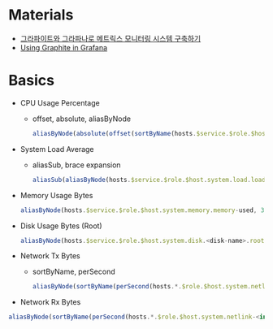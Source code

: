 # Materials

* [그라파이트와 그라파나로 메트릭스 모니터링 시스템 구축하기](https://www.44bits.io/ko/post/monitoring-system-with-graphite-and-grafana)
* [Using Graphite in Grafana](https://grafana.com/docs/grafana/latest/features/datasources/graphite/)

# Basics

* CPU Usage Percentage
  * offset, absolute, aliasByNode

    ```js
    aliasByNode(absolute(offset(sortByName(hosts.$service.$role.$host.system.cpu.percent-idle), -100)), 3)
    ```

* System Load Average
  * aliasSub, brace expansion

    ```js
    aliasSub(aliasByNode(hosts.$service.$role.$host.system.load.load.{longterm,shortterm,midterm}, 3, 7), "xxooxxooxx", "")
    ```

* Memory Usage Bytes

    ```js
    aliasByNode(hosts.$service.$role.$host.system.memory.memory-used, 3, 6)
    ```

* Disk Usage Bytes (Root)

    ```js
    aliasByNode(hosts.$service.$role.$host.system.disk.<disk-name>.root.{free,used}, 3, 8)
    ```

* Network Tx Bytes
  * sortByName, perSecond

    ```js
    aliasByNode(sortByName(perSecond(hosts.*.$role.$host.system.netlink-<interface-name>.if_octets.tx)), 3, 5)
    ```

* Network Rx Bytes

```js
aliasByNode(sortByName(perSecond(hosts.*.$role.$host.system.netlink-<interface-name>.if_octets.rx)), 3, 5)
```
  
